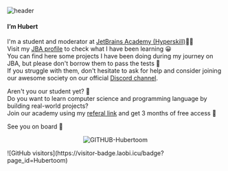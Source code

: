 ![header](https://capsule-render.vercel.app/api?type=waving&color=0:c2e59c,100:64b3f4&height=200&section=header&text=Hi%20there👋&fontSize=40&fontAlignY=40)
 <h4>I’m Hubert</h4>
 
 I'm a student and moderator at [JetBrains Academy (Hyperskill)](https://www.jetbrains.com/academy/)👨‍💻 <br/>
 Visit my [JBA profile](https://hyperskill.org/profile/67893004) to check what I have been learning 😀 <br/>
 You can find here some projects I have been doing during my journey on JBA, but please don't borrow them to pass the tests 🙈 <br/> 
 If you struggle with them, don't hesitate to ask for help and consider joining our awesome society on our official [Discord channel](https://discord.gg/ut6nEqu).

 Aren't you our student yet? 👀 <br/> 
 Do you want to learn computer science and programming language by building real-world projects? <br/>
 Join our academy using my [referal link](https://hyperskill.org/join/10654f9d7) and get 3 months of free access 🤗
 
 See you on board 👋
 
 <p align="center"> <img src="https://komarev.com/ghpvc/?username=GITHUB-Hubertoom&label=Profile%20views&color=33aaeb&style=flat" alt="GITHUB-Hubertoom" /> </p>
 ![GitHub visitors](https://visitor-badge.laobi.icu/badge?page_id=Hubertoom)

